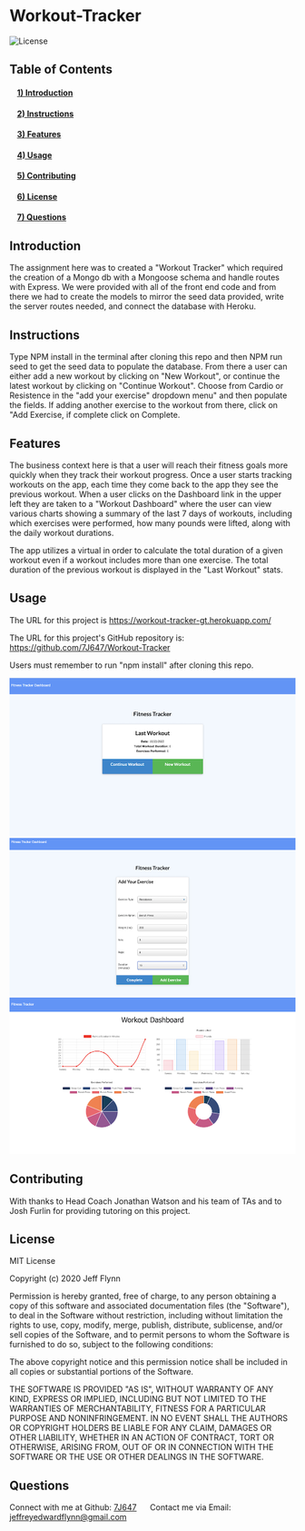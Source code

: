 # Workout-Tracker

![License](https://img.shields.io/badge/license-MIT-green)
## Table of Contents
#### &nbsp;&nbsp;&nbsp;&nbsp;[1)&nbsp;Introduction](#introduction)
#### &nbsp;&nbsp;&nbsp;&nbsp;[2)&nbsp;Instructions](#instructions)
#### &nbsp;&nbsp;&nbsp;&nbsp;[3)&nbsp;Features](#features)
#### &nbsp;&nbsp;&nbsp;&nbsp;[4)&nbsp;Usage](#usage)
#### &nbsp;&nbsp;&nbsp;&nbsp;[5)&nbsp;Contributing](#contributing)
#### &nbsp;&nbsp;&nbsp;&nbsp;[6)&nbsp;License](#license)
#### &nbsp;&nbsp;&nbsp;&nbsp;[7)&nbsp;Questions](#questions)   


## Introduction 

The assignment here was to created a "Workout Tracker" which required the creation of a Mongo db with a Mongoose schema and handle routes with Express.  We were provided with all of the front end code and from there we had to create the models to mirror the seed data provided, write the server routes needed, and connect the database with Heroku.


## Instructions

Type NPM install in the terminal after cloning this repo and then NPM run seed to get the seed data to populate the database.  From there a user can either add a new workout by clicking on "New Workout", or continue the latest workout by clicking on "Continue Workout".  Choose from Cardio or Resistence in the "add your exercise" dropdown menu" and then populate the fields.  If adding another exercise to the workout from there, click on "Add Exercise, if complete click on Complete.

## Features

The business context here is that a user will reach their fitness goals more quickly when they track their workout progress.  Once a user starts tracking workouts on the app, each time they come back to the app they see the previous workout.  When a user clicks on the Dashboard link in the upper left they are taken to a "Workout Dashboard" where the user can view various charts showing a summary of the last 7 days of workouts, including which exercises were performed, how many pounds were lifted, along with the daily workout durations.

The app utilizes a virtual in order to calculate the total duration of a given workout even if a workout includes more than one exercise.  The total duration of the previous workout is displayed in the "Last Workout" stats.


## Usage

The URL for this project is https://workout-tracker-gt.herokuapp.com/

The URL for this project's GitHub repository is: https://github.com/7J647/Workout-Tracker

Users must remember to run "npm install" after cloning this repo.


<img src ="./image1.png" alt= "Workout Tracker home page">
<img src ="./image2.png" alt= "Workout Tracker add Exercise">
<img src ="./image3.png" alt= "Workout Tracker Dashboard">

## Contributing


With thanks to Head Coach Jonathan Watson and his team of TAs and to Josh Furlin for providing tutoring on this project. 

## License

MIT License

Copyright (c) 2020 Jeff Flynn

Permission is hereby granted, free of charge, to any person obtaining a copy
of this software and associated documentation files (the "Software"), to deal
in the Software without restriction, including without limitation the rights
to use, copy, modify, merge, publish, distribute, sublicense, and/or sell
copies of the Software, and to permit persons to whom the Software is
furnished to do so, subject to the following conditions:

The above copyright notice and this permission notice shall be included in all
copies or substantial portions of the Software.

THE SOFTWARE IS PROVIDED "AS IS", WITHOUT WARRANTY OF ANY KIND, EXPRESS OR
IMPLIED, INCLUDING BUT NOT LIMITED TO THE WARRANTIES OF MERCHANTABILITY,
FITNESS FOR A PARTICULAR PURPOSE AND NONINFRINGEMENT. IN NO EVENT SHALL THE
AUTHORS OR COPYRIGHT HOLDERS BE LIABLE FOR ANY CLAIM, DAMAGES OR OTHER
LIABILITY, WHETHER IN AN ACTION OF CONTRACT, TORT OR OTHERWISE, ARISING FROM,
OUT OF OR IN CONNECTION WITH THE SOFTWARE OR THE USE OR OTHER DEALINGS IN THE
SOFTWARE.

## Questions

Connect with me at Github: <a href="https://github.com/7J647">7J647</a> &nbsp;&nbsp;&nbsp;&nbsp;
Contact me via Email: [jeffreyedwardflynn@gmail.com](mailto:jeffreyedwardflynn@gmail.com)
